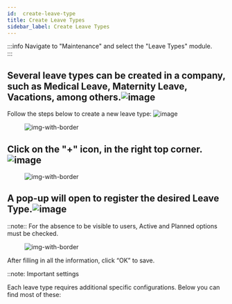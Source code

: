 ```yaml
---
id:  create-leave-type
title: Create Leave Types
sidebar_label: Create Leave Types
---
```


:::info
Navigate to "Maintenance" and select the "Leave Types" module.  
:::

## Several leave types can be created in a company, such as Medical Leave, Maternity Leave, Vacations, among others.![image](https://user-images.githubusercontent.com/106168629/234915623-3116fa32-3e9d-442e-a23d-80af8741067a.png)
Follow the steps below to create a new leave type: ![image](https://user-images.githubusercontent.com/106168629/234915637-7c1ea740-1313-4e0a-a5e2-24e6e9c49567.png)


<figure>

![img-with-border](/img/university/leaves/scheduling-leaves1.png)
<figcaption></figcaption>
</figure>


## Click on the "+" icon, in the right top corner.![image](https://user-images.githubusercontent.com/106168629/234915738-8ec442c0-cb5c-4993-9814-ffd305db3ac9.png)

<figure>

![img-with-border](/img/university/leaves/)
<figcaption></figcaption>
</figure>

## A pop-up will open to register the desired Leave Type.![image](https://user-images.githubusercontent.com/106168629/234915842-2ddb9df0-b110-4583-911c-c4312e634272.png)

::note:: For the absence to be visible to users, Active and Planned options must be checked.  


<figure>

![img-with-border](/img/university/leaves/)
<figcaption></figcaption>
</figure>

After filling in all the information, click “OK” to save.
 
 
::note: Important settings
 
 Each leave type requires additional specific configurations. Below you can find most of these:


